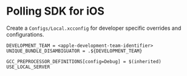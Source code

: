 # Polling SDK for iOS

Create a `Configs/Local.xcconfig` for developer specific overrides and
configurations.

    DEVELOPMENT_TEAM = <apple-development-team-identifier>
    UNIQUE_BUNDLE_DISAMBIGUATOR = .${DEVELOPMENT_TEAM}

    GCC_PREPROCESSOR_DEFINITIONS[config=Debug] = $(inherited) USE_LOCAL_SERVER
